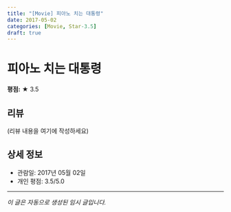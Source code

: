 ```yaml
---
title: "[Movie] 피아노 치는 대통령"
date: 2017-05-02
categories: [Movie, Star-3.5]
draft: true
---
```


# 피아노 치는 대통령

**평점:** ★ 3.5

## 리뷰

(리뷰 내용을 여기에 작성하세요)

## 상세 정보

- 관람일: 2017년 05월 02일
- 개인 평점: 3.5/5.0

---

*이 글은 자동으로 생성된 임시 글입니다.*
